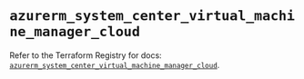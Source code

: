 # `azurerm_system_center_virtual_machine_manager_cloud`

Refer to the Terraform Registry for docs: [`azurerm_system_center_virtual_machine_manager_cloud`](https://registry.terraform.io/providers/hashicorp/azurerm/4.45.1/docs/resources/system_center_virtual_machine_manager_cloud).
